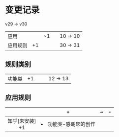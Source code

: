 # 变更记录

v29 -> v30

||||||
|-|:-:|:-:|:-:|:-:|
|应用||~1||10 -> 10|
|应用规则|+1|||30 -> 31|

## 规则类别

||||||
|-|:-:|:-:|:-:|:-:|
|功能类|+1|||12 -> 13|

## 应用规则

||+|~|-|
|:-:|-|-|-|
|知乎[未安装]<br>+1|<li>功能类-感谢您的创作|||
